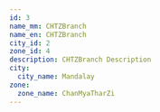 ```yaml
---
id: 3
name_mm: CHTZBranch
name_en: CHTZBranch
city_id: 2
zone_id: 4
description: CHTZBranch Description
city:
  city_name: Mandalay
zone:
  zone_name: ChanMyaTharZi
---
```

